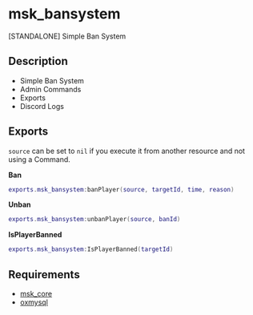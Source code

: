 # msk_bansystem
[STANDALONE] Simple Ban System

## Description
* Simple Ban System
* Admin Commands
* Exports
* Discord Logs

## Exports
`source` can be set to `nil` if you execute it from another resource and not using a Command.

**Ban**
```lua
exports.msk_bansystem:banPlayer(source, targetId, time, reason)
```
**Unban**
```lua
exports.msk_bansystem:unbanPlayer(source, banId)
```
**IsPlayerBanned**
```lua
exports.msk_bansystem:IsPlayerBanned(targetId)
```

## Requirements
* [msk_core](https://github.com/MSK-Scripts/msk_core)
* [oxmysql](https://github.com/overextended/oxmysql)